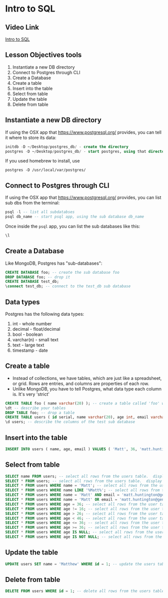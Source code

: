 # Intro to SQL

## Video Link

[Intro to SQL](https://www.youtube.com/watch?v=nZfVXH4CBGg&list=PLdnONIhPScSQqXfMndCJRYWQl-0uApORf&index=22)

## Lesson Objectives tools
1. Instantiate a new DB directory
1. Connect to Postgres through CLI
1. Create a Database
1. Create a table
1. Insert into the table
1. Select from table
1. Update the table
1. Delete from table

## Instantiate a new DB directory

If using the OSX app that https://www.postgresql.org/ provides, you can tell it where to store its data:

```sql
initdb -D ~/Desktop/postgres_db/ - create the directory
postgres -D ~/Desktop/postgres_db/ - start postgres, using that directory
```

If you used homebrew to install, use

```
postgres -D /usr/local/var/postgres/
```

## Connect to Postgres through CLI

If using the OSX app that https://www.postgresql.org/ provides, you can list sub dbs from the terminal:

```sql
psql -l -- list all subdatabses 
psql db_name -- start psql app, using the sub database db_name
```

Once inside the `psql` app, you can list the sub databases like this:

```sql
\l
```

## Create a Database

Like MongoDB, Postgres has "sub-databases":

```SQL
CREATE DATABASE foo; -- create the sub database foo
DROP DATABASE foo; -- drop it
CREATE DATABASE test_db;
\connect test_db; -- connect to the test_db sub database
```

## Data types

Postgres has the following data types:

1. int - whole number
1. decimal - float/decimal
1. bool - boolean
1. varchar(n) - small text
1. text - large text
1. timestamp - date

## Create a table

- Instead of collections, we have tables, which are just like a spreadsheet, or grid.  Rows are entries, and columns are properties of each row.
- Unlike MongoDB, you have to tell Postgres, what data type each column is.  It's very 'strict'

```sql
CREATE TABLE foo ( name varchar(20) ); -- create a table called 'foo' with one column called 'name' which is a small text column
\dt -- describe your tables
DROP TABLE foo; -- drop a table
CREATE TABLE users ( id serial, name varchar(20), age int, email varchar(32) ); -- 'test' table has an id column, which is just a number, and a name column
\d users; -- describe the columns of the test sub database
```

## Insert into the table

```sql
INSERT INTO users ( name, age, email ) VALUES ( 'Matt', 36, 'matt.huntington@generalassemb.ly'); -- create a row
```

## Select from table

```sql
SELECT name FROM users; -- select all rows from the users table.  display only the name column
SELECT * FROM users; -- select all rows from the users table.  display only the all columns
SELECT * FROM users WHERE name = 'Matt'; -- select all rows from the user table where the name column is set to 'Matt'
SELECT * FROM users WHERE name LIKE '%Matt%'; -- select all rows from the user table where the name column contains 'Matt'
SELECT * FROM users WHERE name = 'Matt' AND email = 'matt.huntington@generalassemb.ly'; -- select all rows from the user table where the name column is set to 'Matt' AND the email column is set to matt.huntington@generalassemb.ly
SELECT * FROM users WHERE name = 'Matt' OR email = 'matt.huntington@generalassemb.ly'; -- select all rows from the user table where either the name column is set to 'Matt' OR the email column is set to matt.huntington@generalassemb.ly
SELECT * FROM users WHERE age = 36; -- select all rows from the user table where the age column is set to 36
SELECT * FROM users WHERE age != 16; -- select all rows from the user table where the age column is not set to 16
SELECT * FROM users WHERE age > 26; -- select all rows from the user table where the age column is greater than 26
SELECT * FROM users WHERE age < 46; -- select all rows from the user table where the age column is less than 26
SELECT * FROM users WHERE age <= 36; -- select all rows from the user table where the age column is less than or equal to 36
SELECT * FROM users WHERE age >= 36; -- select all rows from the user table where the age column is greater than or equal to 36
SELECT * FROM users WHERE age IS NULL; -- select all rows from the user table where the age column has no value
SELECT * FROM users WHERE age IS NOT NULL; -- select all rows from the user table where the age column has any value
```

## Update the table

```sql
UPDATE users SET name = 'Matthew' WHERE id = 1; -- update the users table.  Set the name column to 'Matthew' for every row that has the id column set to 1
```

## Delete from table

```sql
DELETE FROM users WHERE id = 1; -- delete all rows from the users table that have the id column set to 1
```

